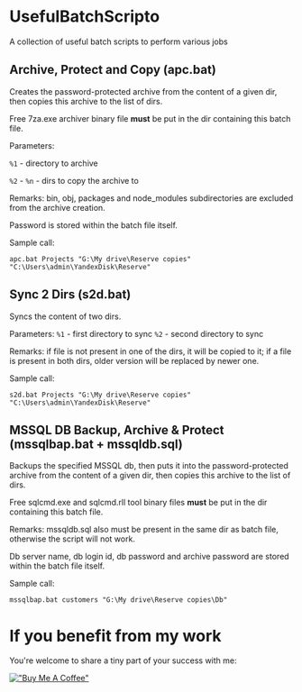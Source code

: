 # UsefulBatchScripto
A collection of useful batch scripts to perform various jobs

## Archive, Protect and Copy (apc.bat)
Creates the password-protected archive from the content of a given dir, then copies this archive to the list of dirs.

Free 7za.exe archiver binary file **must** be put in the dir containing this batch file.

Parameters:

`%1` - directory to archive

`%2` - `%n` - dirs to copy the archive to


Remarks: bin, obj, packages and node_modules subdirectories are excluded from the archive creation.

Password is stored within the batch file itself.

Sample call:

```
apc.bat Projects "G:\My drive\Reserve copies" "C:\Users\admin\YandexDisk\Reserve"
```

## Sync 2 Dirs (s2d.bat)
Syncs the content of two dirs.

Parameters: 
`%1` - first directory to sync
`%2` - second directory to sync

Remarks: if file is not present in one of the dirs, it will be copied to it; if a file is present in both dirs, older version will be replaced by newer one.

Sample call:

```
s2d.bat Projects "G:\My drive\Reserve copies" "C:\Users\admin\YandexDisk\Reserve"
```

## MSSQL DB Backup, Archive & Protect (mssqlbap.bat + mssqldb.sql)

Backups the specified MSSQL db, then puts it into the password-protected archive from the content of a given dir, then copies this archive to the list of dirs.

Free sqlcmd.exe and sqlcmd.rll tool binary files **must** be put in the dir containing this batch file.

Remarks: mssqldb.sql also must be present in the same dir as batch file, otherwise the script will not work.

Db server name, db login id, db password and archive password are stored within the batch file itself.

Sample call:

```
mssqlbap.bat customers "G:\My drive\Reserve copies\Db"
```

# If you benefit from my work

You're welcome to share a tiny part of your success with me:

[!["Buy Me A Coffee"](https://www.buymeacoffee.com/assets/img/custom_images/orange_img.png)](https://www.buymeacoffee.com/rextextaucom)

